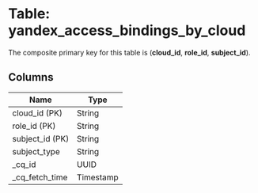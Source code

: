 # Table: yandex_access_bindings_by_cloud


The composite primary key for this table is (**cloud_id**, **role_id**, **subject_id**).


## Columns
| Name          | Type          |
| ------------- | ------------- |
|cloud_id (PK)|String|
|role_id (PK)|String|
|subject_id (PK)|String|
|subject_type|String|
|_cq_id|UUID|
|_cq_fetch_time|Timestamp|